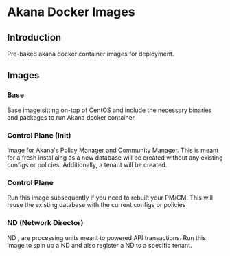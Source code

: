 # Akana Docker Images

## Introduction

Pre-baked akana docker container images for deployment.

## Images

### Base
Base image sitting on-top of CentOS and include the necessary binaries and packages to run Akana docker container

### Control Plane (Init) 
Image for Akana's Policy Manager and Community Manager. This is meant for a fresh installaing as a new database will be created without any existing configs or policies. Additionally, a tenant will be created.

### Control Plane 
Run this image subsequently if you need to rebuilt your PM/CM. This will reuse the existing database with the current configs or policies

### ND (Network Director)
ND , are processing units meant to powered API transactions. Run this image to spin up a ND and also register a ND to a specific tenant.
